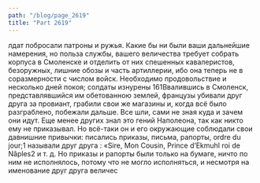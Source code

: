 ```yaml
---
path: "/blog/page_2619"
title: "Part 2619"
---
```


лдат побросали патроны и ружья. Какие бы ни были ваши дальнейшие намерения, но польза службы, вашего величества требует собрать корпуса в Смоленске и отделить от них спешенных кавалеристов, безоружных, лишние обозы и часть артиллерии, ибо она теперь не в соразмерности с числом войск. Необходимо продовольствие и несколько дней покоя; солдаты изнурены
161Ввалившись в Смоленск, представлявшийся им обетованною землей, французы убивали друг друга за провиант, грабили свои же магазины и, когда всё было разграблено, побежали дальше.
Все шли, сами не зная куда и зачем они идут. Еще менее других знал это гений Наполеона, так как никто ему не приказывал. Но всё-таки он и его окружающие соблюдали свои давнишние привычки: писались приказы, письма, рапорты, ordre du jour;1 называли друг друга : «Sire, Mon Cousin, Prince d’Ekmuhl roi de Nȃples2 и т. д. Но приказы и рапорты были только на бумаге, ничто по ним не исполнялось, потому что не могло исполняться, и несмотря на именование друг друга величес
